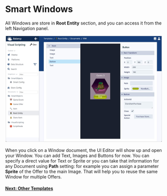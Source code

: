 # Smart Windows

All Windows are store in **Root Entity** section, and you can access it from the left Navigation panel.

![Screenshot](../img/smart_offers/table_smart_windows.jpg)

When you click on a Window document, the UI Editor will show up and open your Window.
You can add Text, Images and Buttons for now. You can specify a direct value for Text or Sprite or you can take that information for any Document using **Path** setting: for example you can assign a parameter **Sprite** of the Offer to the main Image. That will help you to reuse the same Window for multiple Offers.

#### [Next: Other Templates](/smart_offers/extra/other_templates)
